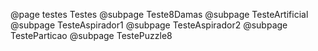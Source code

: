 @page testes Testes
@subpage Teste8Damas
@subpage TesteArtificial
@subpage TesteAspirador1
@subpage TesteAspirador2
@subpage TesteParticao
@subpage TestePuzzle8
